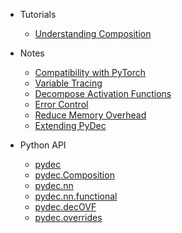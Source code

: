 - Tutorials

  - [Understanding Composition](understanding-composition.md)

- Notes
  
  - [Compatibility with PyTorch](compatibility-with-pytorch.md)
  - [Variable Tracing](variable-tracing.md)
  - [Decompose Activation Functions](decompose-activation-functions.md)
  - [Error Control](error-control.md)
  - [Reduce Memory Overhead](reduce-memory-overhead.md)
  - [Extending PyDec](extending-pydec.md)

- Python API

  - [pydec](pythonapi/pydec/index.md)
  - [pydec.Composition](pythonapi/pydec.Composition/index.md)
  - [pydec.nn](pythonapi/pydec.nn/index.md)
  - [pydec.nn.functional](pythonapi/pydec.nn.functional/index.md)
  - [pydec.decOVF](pythonapi/pydec.decOVF/index.md)
  - [pydec.overrides](pythonapi/pydec.overrides/index.md)